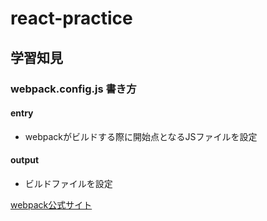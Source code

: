 # react-practice
## 学習知見
### webpack.config.js 書き方
#### entry
- webpackがビルドする際に開始点となるJSファイルを設定
#### output
- ビルドファイルを設定

[webpack公式サイト](https://webpack.js.org/concepts/)
